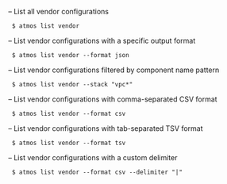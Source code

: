 – List all vendor configurations
```
 $ atmos list vendor
```

– List vendor configurations with a specific output format
```
 $ atmos list vendor --format json
```

– List vendor configurations filtered by component name pattern
```
 $ atmos list vendor --stack "vpc*"
```

– List vendor configurations with comma-separated CSV format
```
 $ atmos list vendor --format csv
```

– List vendor configurations with tab-separated TSV format
```
 $ atmos list vendor --format tsv
```

– List vendor configurations with a custom delimiter
```
 $ atmos list vendor --format csv --delimiter "|"
```
